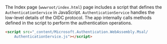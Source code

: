 ---
---
The Index page (`wwwroot/index.html`) page includes a script that defines the `AuthenticationService` in JavaScript. `AuthenticationService` handles the low-level details of the OIDC protocol. The app internally calls methods defined in the script to perform the authentication operations.

```html
<script src="_content/Microsoft.Authentication.WebAssembly.Msal/
    AuthenticationService.js"></script>
```
